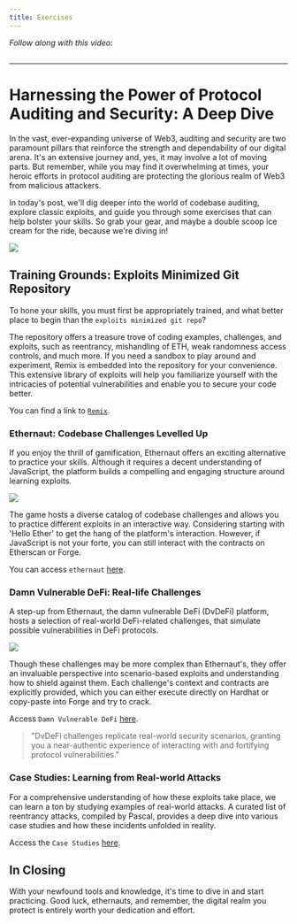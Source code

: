 ```yaml
---
title: Exercises
---
```


_Follow along with this video:_

## 

---

# Harnessing the Power of Protocol Auditing and Security: A Deep Dive

In the vast, ever-expanding universe of Web3, auditing and security are two paramount pillars that reinforce the strength and dependability of our digital arena. It's an extensive journey and, yes, it may involve a lot of moving parts. But remember, while you may find it overwhelming at times, your heroic efforts in protocol auditing are protecting the glorious realm of Web3 from malicious attackers.

In today's post, we'll dig deeper into the world of codebase auditing, explore classic exploits, and guide you through some exercises that can help bolster your skills. So grab your gear, and maybe a double scoop ice cream for the ride, because we're diving in!

![](https://cdn.videotap.com/JkvEJbq7u3RlIes0Sb61-20.74.png)

## Training Grounds: Exploits Minimized Git Repository

To hone your skills, you must first be appropriately trained, and what better place to begin than the `exploits minimized git repo`?

The repository offers a treasure trove of coding examples, challenges, and exploits, such as reentrancy, mishandling of ETH, weak randomness access controls, and much more. If you need a sandbox to play around and experiment, Remix is embedded into the repository for your convenience. This extensive library of exploits will help you familiarize yourself with the intricacies of potential vulnerabilities and enable you to secure your code better.

You can find a link to [`Remix`](https://remix.ethereum.org/).

### Ethernaut: Codebase Challenges Levelled Up

If you enjoy the thrill of gamification, Ethernaut offers an exciting alternative to practice your skills. Although it requires a decent understanding of JavaScript, the platform builds a compelling and engaging structure around learning exploits.

![](https://cdn.videotap.com/pcyARKhhtGvEJQvH4MaI-69.14.png)

The game hosts a diverse catalog of codebase challenges and allows you to practice different exploits in an interactive way. Considering starting with 'Hello Ether' to get the hang of the platform's interaction. However, if JavaScript is not your forte, you can still interact with the contracts on Etherscan or Forge.

You can access `ethernaut` [here](https://ethernaut.openzeppelin.com/).

### Damn Vulnerable DeFi: Real-life Challenges

A step-up from Ethernaut, the damn vulnerable DeFi (DvDeFi) platform, hosts a selection of real-world DeFi-related challenges, that simulate possible vulnerabilities in DeFi protocols.

![](https://cdn.videotap.com/Z24KmWHF5WMJZtrT8KiH-103.71.png)

Though these challenges may be more complex than Ethernaut's, they offer an invaluable perspective into scenario-based exploits and understanding how to shield against them. Each challenge's context and contracts are explicitly provided, which you can either execute directly on Hardhat or copy-paste into Forge and try to crack.

Access `Damn Vulnerable DeFi` [here](https://www.damnvulnerabledefi.xyz/).

> "DvDeFi challenges replicate real-world security scenarios, granting you a near-authentic experience of interacting with and fortifying protocol vulnerabilities."

### Case Studies: Learning from Real-world Attacks

For a comprehensive understanding of how these exploits take place, we can learn a ton by studying examples of real-world attacks. A curated list of reentrancy attacks, compiled by Pascal, provides a deep dive into various case studies and how these incidents unfolded in reality.

Access the `Case Studies` [here](https://github.com/pcaversaccio/reentrancy-attacks).

## In Closing

With your newfound tools and knowledge, it's time to dive in and start practicing. Good luck, ethernauts, and remember, the digital realm you protect is entirely worth your dedication and effort.
